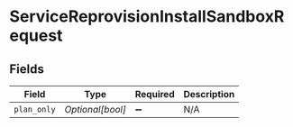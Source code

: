 # ServiceReprovisionInstallSandboxRequest


## Fields

| Field              | Type               | Required           | Description        |
| ------------------ | ------------------ | ------------------ | ------------------ |
| `plan_only`        | *Optional[bool]*   | :heavy_minus_sign: | N/A                |